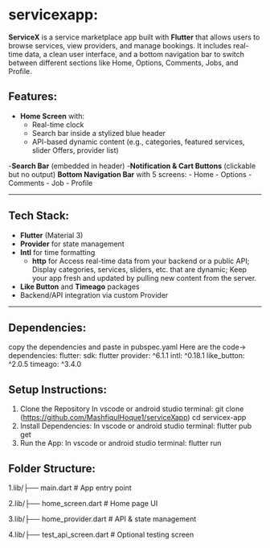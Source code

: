 # servicexapp:

**ServiceX** is a service marketplace app built with **Flutter** that allows users to browse services, 
view providers, and manage bookings. It includes real-time data, a clean user interface, and a bottom 
navigation bar to switch between different sections like Home, Options, Comments, Jobs, and Profile.

## Features:

- **Home Screen** with:
    - Real-time clock
    - Search bar inside a stylized blue header
    - API-based dynamic content (e.g., categories, featured services, slider Offers, provider list)

-**Search Bar** (embedded in header)
-**Notification & Cart Buttons** (clickable but no output)
**Bottom Navigation Bar** with 5 screens:
    - Home
    - Options
    - Comments
    - Job
    - Profile

---

## Tech Stack:

- **Flutter** (Material 3)
- **Provider** for state management
- **Intl** for time formatting
  - **http** for  Access real-time data from your backend or a public API; 
                Display categories, services, sliders, etc. that are dynamic; 
                Keep your app fresh and updated by pulling new content from the server.
- **Like Button** and **Timeago** packages
- Backend/API integration via custom Provider

---

##  Dependencies:

copy the dependencies and paste in pubspec.yaml
Here are the code-> 
dependencies:
  flutter:
    sdk: flutter
  provider: ^6.1.1
  intl: ^0.18.1
  like_button: ^2.0.5
  timeago: ^3.4.0


## Setup Instructions:
1. Clone the Repository
   In vscode or android studio terminal:
   git clone (https://github.com/MashfiqulHoque1/serviceXapp)
   cd servicex-app
2. Install Dependencies: In vscode or android studio terminal:
   flutter pub get
3. Run the App: In vscode or android studio terminal:
   flutter run

## Folder Structure:
1.lib/├── main.dart               # App entry point

2.lib/├── home_screen.dart        # Home page UI

3.lib/├── home_provider.dart      # API & state management

4.lib/├── test_api_screen.dart    # Optional testing screen



